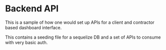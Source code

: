 # Backend API

This is a sample of how one would set up APIs for a client and contractor based dashboard interface.

This contains a seeding file for a sequelize DB and a set of APIs to consume with very basic auth.
